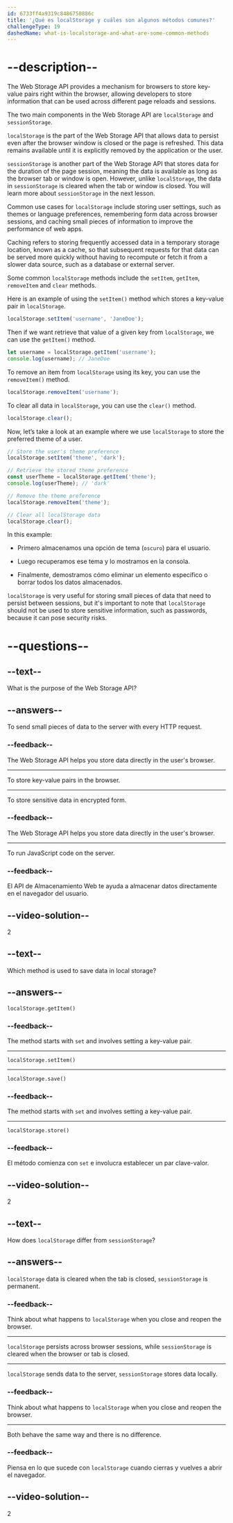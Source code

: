 ```yaml
---
id: 6733ff4a9319c8486750886c
title: '¿Qué es localStorage y cuáles son algunos métodos comunes?'
challengeType: 19
dashedName: what-is-localstorage-and-what-are-some-common-methods
---
```


# --description--

The Web Storage API provides a mechanism for browsers to store key-value pairs right within the browser, allowing developers to store information that can be used across different page reloads and sessions.

The two main components in the Web Storage API are `localStorage` and `sessionStorage`.

`localStorage` is the part of the Web Storage API that allows data to persist even after the browser window is closed or the page is refreshed. This data remains available until it is explicitly removed by the application or the user.

`sessionStorage` is another part of the Web Storage API that stores data for the duration of the page session, meaning the data is available as long as the browser tab or window is open. However, unlike `localStorage`, the data in `sessionStorage` is cleared when the tab or window is closed. You will learn more about `sessionStorage` in the next lesson.

Common use cases for `localStorage` include storing user settings, such as themes or language preferences, remembering form data across browser sessions, and caching small pieces of information to improve the performance of web apps.

Caching refers to storing frequently accessed data in a temporary storage location, known as a cache, so that subsequent requests for that data can be served more quickly without having to recompute or fetch it from a slower data source, such as a database or external server.

Some common `localStorage` methods include the `setItem`, `getItem`, `removeItem` and `clear` methods.

Here is an example of using the `setItem()` method which stores a key-value pair in `localStorage`.

```js
localStorage.setItem('username', 'JaneDoe');
```

Then if we want retrieve that value of a given key from `localStorage`, we can use the `getItem()` method.

```js
let username = localStorage.getItem('username');
console.log(username); // JaneDoe
```

To remove an item from `localStorage` using its key, you can use the `removeItem()` method.

```js
localStorage.removeItem('username');
```

To clear all data in `localStorage`, you can use the `clear()` method.

```js
localStorage.clear();
```

Now, let’s take a look at an example where we use `localStorage` to store the preferred theme of a user.

```js
// Store the user's theme preference
localStorage.setItem('theme', 'dark');

// Retrieve the stored theme preference
const userTheme = localStorage.getItem('theme');
console.log(userTheme); // 'dark'

// Remove the theme preference
localStorage.removeItem('theme');

// Clear all localStorage data
localStorage.clear();
```

In this example:

- Primero almacenamos una opción de tema (`oscuro`) para el usuario.

- Luego recuperamos ese tema y lo mostramos en la consola.

- Finalmente, demostramos cómo eliminar un elemento específico o borrar todos los datos almacenados.

`localStorage` is very useful for storing small pieces of data that need to persist between sessions, but it's important to note that `localStorage` should not be used to store sensitive information, such as passwords, because it can pose security risks.

# --questions--

## --text--

What is the purpose of the Web Storage API?

## --answers--

To send small pieces of data to the server with every HTTP request.

### --feedback--

The Web Storage API helps you store data directly in the user's browser.

---

To store key-value pairs in the browser.

---

To store sensitive data in encrypted form.

### --feedback--

The Web Storage API helps you store data directly in the user's browser.

---

To run JavaScript code on the server.

### --feedback--

El API de Almacenamiento Web te ayuda a almacenar datos directamente en el navegador del usuario.

## --video-solution--

2

## --text--

Which method is used to save data in local storage?

## --answers--

`localStorage.getItem()`

### --feedback--

The method starts with `set` and involves setting a key-value pair.

---

`localStorage.setItem()`

---

`localStorage.save()`

### --feedback--

The method starts with `set` and involves setting a key-value pair.

---

`localStorage.store()`

### --feedback--

El método comienza con `set` e involucra establecer un par clave-valor.

## --video-solution--

2

## --text--

How does `localStorage` differ from `sessionStorage`?

## --answers--

`localStorage` data is cleared when the tab is closed, `sessionStorage` is permanent.

### --feedback--

Think about what happens to `localStorage` when you close and reopen the browser.

---

`localStorage` persists across browser sessions, while `sessionStorage` is cleared when the browser or tab is closed.

---

`localStorage` sends data to the server, `sessionStorage` stores data locally.

### --feedback--

Think about what happens to `localStorage` when you close and reopen the browser.

---

Both behave the same way and there is no difference.

### --feedback--

Piensa en lo que sucede con `localStorage` cuando cierras y vuelves a abrir el navegador.

## --video-solution--

2
